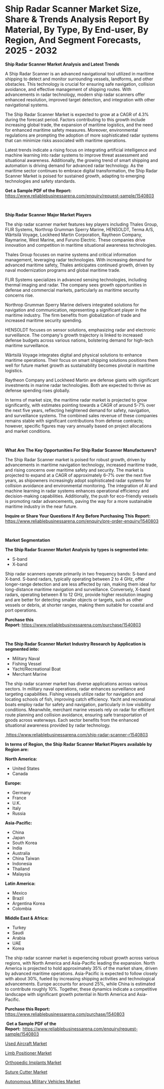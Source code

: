 <p><h1>Ship Radar Scanner Market Size, Share & Trends Analysis Report By Material, By Type, By End-user, By Region, And Segment Forecasts, 2025 - 2032</h1></p><p><strong>Ship Radar Scanner Market Analysis and Latest Trends</strong></p>
<p><p>A Ship Radar Scanner is an advanced navigational tool utilized in maritime shipping to detect and monitor surrounding vessels, landforms, and other obstacles. This technology is crucial for ensuring safe navigation, collision avoidance, and effective management of shipping routes. With advancements in radar technology, modern ship radar scanners offer enhanced resolution, improved target detection, and integration with other navigational systems.</p><p>The Ship Radar Scanner Market is expected to grow at a CAGR of 4.3% during the forecast period. Factors contributing to this growth include increasing global trade, the expansion of maritime logistics, and the need for enhanced maritime safety measures. Moreover, environmental regulations are prompting the adoption of more sophisticated radar systems that can minimize risks associated with maritime operations. </p><p>Latest trends indicate a rising focus on integrating artificial intelligence and machine learning into radar systems to improve threat assessment and situational awareness. Additionally, the growing trend of smart shipping and automation is driving demand for advanced radar technology. As the maritime sector continues to embrace digital transformation, the Ship Radar Scanner Market is poised for sustained growth, adapting to emerging technologies and safety standards.</p></p>
<p><strong>Get a Sample PDF of the Report:&nbsp;</strong> <a href="https://www.reliablebusinessarena.com/enquiry/request-sample/1540803?utm_campaign=2195&utm_medium=2&utm_source=Github&utm_content=ia&utm_term=10042025&utm_id=ship-radar-scanner">https://www.reliablebusinessarena.com/enquiry/request-sample/1540803</a></p>
<p>&nbsp;</p>
<p><strong>Ship Radar Scanner Major Market Players</strong></p>
<p><p>The ship radar scanner market features key players including Thales Group, FLIR Systems, Northrop Grumman Sperry Marine, HENSOLDT, Terma A/S, Wärtsilä Voyage, Lockheed Martin Corporation, Raytheon Company, Raymarine, West Marine, and Furuno Electric. These companies drive innovation and competition in maritime situational awareness technologies.</p><p>Thales Group focuses on marine systems and critical information management, leveraging radar technologies. With increasing demand for advanced maritime safety, Thales anticipates continued growth, driven by naval modernization programs and global maritime trade. </p><p>FLIR Systems specializes in advanced sensing technologies, including thermal imaging and radar. The company sees growth opportunities in defense and commercial markets, particularly as maritime security concerns rise.</p><p>Northrop Grumman Sperry Marine delivers integrated solutions for navigation and communication, representing a significant player in the maritime industry. The firm benefits from globalization of trade and increased maritime security spending.</p><p>HENSOLDT focuses on sensor solutions, emphasizing radar and electronic surveillance. The company's growth trajectory is linked to increased defense budgets across various nations, bolstering demand for high-tech maritime surveillance.</p><p>Wärtsilä Voyage integrates digital and physical solutions to enhance maritime operations. Their focus on smart shipping solutions positions them well for future market growth as sustainability becomes pivotal in maritime logistics.</p><p>Raytheon Company and Lockheed Martin are defense giants with significant investments in marine radar technologies. Both are expected to thrive as defense spending rises globally.</p><p>In terms of market size, the maritime radar market is projected to grow significantly, with estimates pointing towards a CAGR of around 5-7% over the next five years, reflecting heightened demand for safety, navigation, and surveillance systems. The combined sales revenue of these companies remains stable with significant contributions from defense contracts; however, specific figures may vary annually based on project allocations and market conditions.</p></p>
<p>&nbsp;</p>
<p><strong>What Are The Key Opportunities For Ship Radar Scanner Manufacturers?</strong></p>
<p><p>The Ship Radar Scanner market is poised for robust growth, driven by advancements in maritime navigation technology, increased maritime trade, and rising concerns over maritime safety and security. The market is projected to expand at a CAGR of approximately 6–7% over the next five years, as shipowners increasingly adopt sophisticated radar systems for collision avoidance and environmental monitoring. The integration of AI and machine learning in radar systems enhances operational efficiency and decision-making capabilities. Additionally, the push for eco-friendly vessels is promoting radar advancements, paving the way for a more sustainable maritime industry in the near future.</p></p>
<p><strong>Inquire or Share Your Questions If Any Before Purchasing This Report:</strong> <a href="https://www.reliablebusinessarena.com/enquiry/pre-order-enquiry/1540803?utm_campaign=2195&utm_medium=2&utm_source=Github&utm_content=ia&utm_term=10042025&utm_id=ship-radar-scanner">https://www.reliablebusinessarena.com/enquiry/pre-order-enquiry/1540803</a></p>
<p>&nbsp;</p>
<p><strong>Market Segmentation</strong></p>
<p><strong>The Ship Radar Scanner Market Analysis by types is segmented into:</strong></p>
<p><ul><li>S-band</li><li>X-band</li></ul></p>
<p><p>Ship radar scanners operate primarily in two frequency bands: S-band and X-band. S-band radars, typically operating between 2 to 4 GHz, offer longer-range detection and are less affected by rain, making them ideal for long-distance maritime navigation and surveillance. Conversely, X-band radars, operating between 8 to 12 GHz, provide higher resolution imaging and are better for detecting smaller objects or targets, such as other vessels or debris, at shorter ranges, making them suitable for coastal and port operations.</p></p>
<p><strong>Purchase this Report:&nbsp;</strong><a href="https://www.reliablebusinessarena.com/purchase/1540803?utm_campaign=2195&utm_medium=2&utm_source=Github&utm_content=ia&utm_term=10042025&utm_id=ship-radar-scanner">https://www.reliablebusinessarena.com/purchase/1540803</a></p>
<p>&nbsp;</p>
<p><strong>The Ship Radar Scanner Market Industry Research by Application is segmented into:</strong></p>
<p><ul><li>Military Naval</li><li>Fishing Vessel</li><li>Yacht/Recreational Boat</li><li>Merchant Marine</li></ul></p>
<p><p>The ship radar scanner market has diverse applications across various sectors. In military naval operations, radar enhances surveillance and targeting capabilities. Fishing vessels utilize radar for navigation and locating schools of fish, improving catch efficiency. Yacht and recreational boats employ radar for safety and navigation, particularly in low visibility conditions. Meanwhile, merchant marine vessels rely on radar for efficient route planning and collision avoidance, ensuring safe transportation of goods across waterways. Each sector benefits from the enhanced situational awareness provided by radar technology.</p></p>
<p><a href="https://www.reliablebusinessarena.com/ship-radar-scanner-r1540803?utm_campaign=2195&utm_medium=2&utm_source=Github&utm_content=ia&utm_term=10042025&utm_id=ship-radar-scanner">&nbsp;https://www.reliablebusinessarena.com/ship-radar-scanner-r1540803</a></p>
<p><strong>In terms of Region, the Ship Radar Scanner Market Players available by Region are:</strong></p>
<p>
    <p> <strong> North America: </strong>
        <ul>
            <li>United States</li>
            <li>Canada</li>
        </ul>
        </p> 
    <p> <strong> Europe: </strong>
        <ul>
            <li>Germany</li>
            <li>France</li>
            <li>U.K.</li>
            <li>Italy</li>
            <li>Russia</li>
        </ul>
        </p> 
    <p> <strong> Asia-Pacific: </strong>
        <ul>
            <li>China</li>
            <li>Japan</li>
            <li>South Korea</li>
            <li>India</li>
            <li>Australia</li>
            <li>China Taiwan</li>
            <li>Indonesia</li>
            <li>Thailand</li>
            <li>Malaysia</li>
        </ul>
        </p> 
    <p> <strong> Latin America: </strong>
        <ul>
            <li>Mexico</li>
            <li>Brazil</li>
            <li>Argentina Korea</li>
            <li>Colombia</li>
        </ul>
        </p> 
    <p> <strong> Middle East & Africa: </strong>
        <ul>
            <li>Turkey</li>
            <li>Saudi</li>
            <li>Arabia</li>
            <li>UAE</li>
            <li>Korea</li>
        </ul>
    </p>
    </p>
<p><p>The ship radar scanner market is experiencing robust growth across various regions, with North America and Asia-Pacific leading the expansion. North America is projected to hold approximately 35% of the market share, driven by advanced maritime operations. Asia-Pacific is expected to follow closely with about 30%, fueled by increasing shipping activities and technological advancements. Europe accounts for around 25%, while China is estimated to contribute roughly 10%. Together, these dynamics indicate a competitive landscape with significant growth potential in North America and Asia-Pacific.</p></p>
<p><strong>Purchase this Report: </strong><a href="https://www.reliablebusinessarena.com/purchase/1540803?utm_campaign=2195&utm_medium=2&utm_source=Github&utm_content=ia&utm_term=10042025&utm_id=ship-radar-scanner">https://www.reliablebusinessarena.com/purchase/1540803</a></p>
<p>&nbsp;<strong>Get a Sample PDF of the Report:&nbsp;&nbsp;</strong><a href="https://www.reliablebusinessarena.com/enquiry/request-sample/1540803?utm_campaign=2195&utm_medium=2&utm_source=Github&utm_content=ia&utm_term=10042025&utm_id=ship-radar-scanner">https://www.reliablebusinessarena.com/enquiry/request-sample/1540803</a></p>
<p><strong></strong></p>
<p><p><a href="https://github.com/saimntamiki/Market-Research-Report-List-1/blob/main/used-aircraft-market.md?utm_campaign=2195&utm_medium=2&utm_source=Github&utm_content=ia&utm_term=10042025&utm_id=ship-radar-scanner">Used Aircraft Market</a></p><p><a href="https://www.linkedin.com/pulse/future-outlook-limb-positioner-market-key-growth-drivers-r7wce?utm_campaign=2195&utm_medium=2&utm_source=Github&utm_content=ia&utm_term=10042025&utm_id=ship-radar-scanner">Limb Positioner Market</a></p><p><a href="https://www.linkedin.com/pulse/comprehensive-evaluation-orthopedic-implants-market-zf0mc?utm_campaign=2195&utm_medium=2&utm_source=Github&utm_content=ia&utm_term=10042025&utm_id=ship-radar-scanner">Orthopedic Implants Market</a></p><p><a href="https://www.linkedin.com/pulse/suture-cutter-market-analysis-trends-share-sales-size-growth-xy4gc?utm_campaign=2195&utm_medium=2&utm_source=Github&utm_content=ia&utm_term=10042025&utm_id=ship-radar-scanner">Suture Cutter Market</a></p><p><a href="https://github.com/messonmengen75/Market-Research-Report-List-1/blob/main/autonomous-military-vehicles-market.md?utm_campaign=2195&utm_medium=2&utm_source=Github&utm_content=ia&utm_term=10042025&utm_id=ship-radar-scanner">Autonomous Military Vehicles Market</a></p></p>